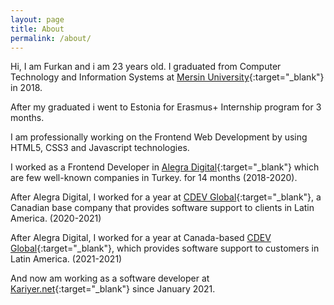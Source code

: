 ```yaml
---
layout: page
title: About
permalink: /about/
---
```


Hi, I am Furkan and i am 23 years old. I graduated from Computer Technology and Information Systems at [Mersin University](http://www.mersin.edu.tr/){:target="\_blank"} in 2018.

After my graduated i went to Estonia for Erasmus+ Internship program for 3 months.

I am professionally working on the Frontend Web Development by using HTML5, CSS3 and Javascript technologies.

I worked as a Frontend Developer in [Alegra Digital](https://alegra.io){:target="\_blank"} which are few well-known companies in Turkey. for 14 months (2018-2020).

After Alegra Digital, I worked for a year at [CDEV Global](http://cdev.global/){:target="\_blank"}, a Canadian base company that provides software support to clients in Latin America. (2020-2021)

After Alegra Digital, I worked for a year at Canada-based [CDEV Global](http://cdev.global/){:target="\_blank"}, which provides software support to customers in Latin America. (2021-2021)

And now am working as a software developer at [Kariyer.net](https://www.kariyer.net/){:target="\_blank"} since January 2021.
